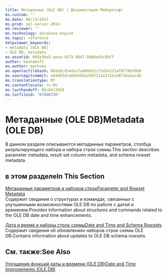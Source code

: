```yaml
---
title: Метаданные (OLE DB) | Документация Майкрософт
ms.custom: ''
ms.date: 06/13/2017
ms.prod: sql-server-2014
ms.reviewer: ''
ms.technology: database-engine
ms.topic: reference
helpviewer_keywords:
- metadata [OLE DB]
- OLE DB, metadata
ms.assetid: 605e3be5-aeea-4573-9847-b866ed3c8bff
author: mashamsft
ms.author: mathoma
ms.openlocfilehash: 88a5dcd54dac7a0886d1c33d2e121af8779bf6b0
ms.sourcegitcommit: ad4d92dce894592a259721a1571b1d8736abacdb
ms.translationtype: MT
ms.contentlocale: ru-RU
ms.lasthandoff: 08/04/2020
ms.locfileid: "87666726"
---
```

# <a name="metadata-ole-db"></a><span data-ttu-id="d8ece-102">Метаданные (OLE DB)</span><span class="sxs-lookup"><span data-stu-id="d8ece-102">Metadata (OLE DB)</span></span>
  <span data-ttu-id="d8ece-103">В данном разделе описываются метаданные параметров, столбца результирующего набора и набора строк схемы.</span><span class="sxs-lookup"><span data-stu-id="d8ece-103">This section describes parameter metadata, result set column metadata, and schema rowset metadata.</span></span>  
  
## <a name="in-this-section"></a><span data-ttu-id="d8ece-104">в этом разделе</span><span class="sxs-lookup"><span data-stu-id="d8ece-104">In This Section</span></span>  
 [<span data-ttu-id="d8ece-105">Метаданные параметров и наборов строк</span><span class="sxs-lookup"><span data-stu-id="d8ece-105">Parameter and Rowset Metadata</span></span>](../../relational-databases/native-client-ole-db-date-time/metadata-parameter-and-rowset.md)  
 <span data-ttu-id="d8ece-106">Содержит сведения о структурах и командах, связанных с улучшенными возможностями OLE DB по работе с датой и временем.</span><span class="sxs-lookup"><span data-stu-id="d8ece-106">Provides information about structures and commands related to the OLE DB date and time enhancements.</span></span>  
  
 [<span data-ttu-id="d8ece-107">Дата и время и наборы строк схемы</span><span class="sxs-lookup"><span data-stu-id="d8ece-107">Date and Time and Schema Rowsets</span></span>](../../relational-databases/native-client-ole-db-date-time/metadata-date-and-time-and-schema-rowsets.md)  
 <span data-ttu-id="d8ece-108">Содержит сведения об обновлениях наборов строк схемы OLE DB.</span><span class="sxs-lookup"><span data-stu-id="d8ece-108">Contains information about updates to OLE DB schema rowsets.</span></span>  
  
## <a name="see-also"></a><span data-ttu-id="d8ece-109">См. также:</span><span class="sxs-lookup"><span data-stu-id="d8ece-109">See Also</span></span>  
 [<span data-ttu-id="d8ece-110">Улучшения функций даты и времени &#40;OLE DB&#41;</span><span class="sxs-lookup"><span data-stu-id="d8ece-110">Date and Time Improvements &#40;OLE DB&#41;</span></span>](../../relational-databases/native-client-ole-db-date-time/date-and-time-improvements-ole-db.md)  
  
  
